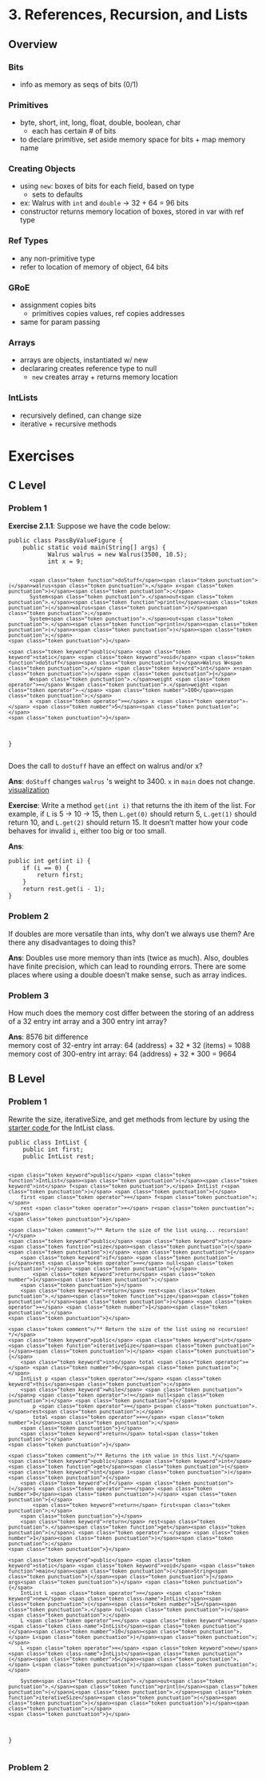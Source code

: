<h1 id="references-recursion-and-lists">3. References, Recursion, and Lists</h1>
<h2 id="overview">Overview</h2>
<h3 id="bits">Bits</h3>
<ul>
<li>info as memory as seqs of bits (0/1)</li>
</ul>
<h3 id="primitives">Primitives</h3>
<ul>
<li>byte, short, int, long, float, double, boolean, char
<ul>
<li>each has certain # of bits</li>
</ul>
</li>
<li>to declare primitive, set aside memory space for bits + map memory name</li>
</ul>
<h3 id="creating-objects">Creating Objects</h3>
<ul>
<li>using <code>new</code>: boxes of bits for each field, based on type
<ul>
<li>sets to defaults</li>
</ul>
</li>
<li>ex: Walrus with <code>int</code> and <code>double</code> -&gt; 32 + 64 = 96 bits</li>
<li>constructor returns memory location of boxes, stored in var with ref type</li>
</ul>
<h3 id="ref-types">Ref Types</h3>
<ul>
<li>any non-primitive type</li>
<li>refer to location of memory of object, 64 bits</li>
</ul>
<h3 id="groe">GRoE</h3>
<ul>
<li>assignment copies bits
<ul>
<li>primitives copies values, ref copies addresses</li>
</ul>
</li>
<li>same for param passing</li>
</ul>
<h3 id="arrays">Arrays</h3>
<ul>
<li>arrays are objects, instantiated w/ new</li>
<li>declararing creates reference type to null
<ul>
<li><code>new</code> creates array + returns memory location</li>
</ul>
</li>
</ul>
<h3 id="intlists">IntLists</h3>
<ul>
<li>recursively defined, can change size</li>
<li>iterative + recursive methods</li>
</ul>
<h1 id="exercises">Exercises</h1>
<h2 id="c-level">C Level</h2>
<h3 id="problem-1">Problem 1</h3>
<p><strong>Exercise 2.1.1</strong>: Suppose we have the code below:</p>
<pre class=" language-java"><code class="prism  language-java"><span class="token keyword">public</span> <span class="token keyword">class</span> <span class="token class-name">PassByValueFigure</span> <span class="token punctuation">{</span>
    <span class="token keyword">public</span> <span class="token keyword">static</span> <span class="token keyword">void</span> <span class="token function">main</span><span class="token punctuation">(</span>String<span class="token punctuation">[</span><span class="token punctuation">]</span> args<span class="token punctuation">)</span> <span class="token punctuation">{</span>
           Walrus walrus <span class="token operator">=</span> <span class="token keyword">new</span> <span class="token class-name">Walrus</span><span class="token punctuation">(</span><span class="token number">3500</span><span class="token punctuation">,</span> <span class="token number">10.5</span><span class="token punctuation">)</span><span class="token punctuation">;</span>
           <span class="token keyword">int</span> x <span class="token operator">=</span> <span class="token number">9</span><span class="token punctuation">;</span>

           <span class="token function">doStuff</span><span class="token punctuation">(</span>walrus<span class="token punctuation">,</span> x<span class="token punctuation">)</span><span class="token punctuation">;</span>
           System<span class="token punctuation">.</span>out<span class="token punctuation">.</span><span class="token function">println</span><span class="token punctuation">(</span>walrus<span class="token punctuation">)</span><span class="token punctuation">;</span>
           System<span class="token punctuation">.</span>out<span class="token punctuation">.</span><span class="token function">println</span><span class="token punctuation">(</span>x<span class="token punctuation">)</span><span class="token punctuation">;</span>
    <span class="token punctuation">}</span>

    <span class="token keyword">public</span> <span class="token keyword">static</span> <span class="token keyword">void</span> <span class="token function">doStuff</span><span class="token punctuation">(</span>Walrus W<span class="token punctuation">,</span> <span class="token keyword">int</span> x<span class="token punctuation">)</span> <span class="token punctuation">{</span>
           W<span class="token punctuation">.</span>weight <span class="token operator">=</span> W<span class="token punctuation">.</span>weight <span class="token operator">-</span> <span class="token number">100</span><span class="token punctuation">;</span>
           x <span class="token operator">=</span> x <span class="token operator">-</span> <span class="token number">5</span><span class="token punctuation">;</span>
    <span class="token punctuation">}</span>
<span class="token punctuation">}</span>
</code></pre>
<p>Does the call to  <code>doStuff</code>  have an effect on walrus and/or x?</p>
<p><strong>Ans</strong>: <code>doStuff</code> changes <code>walrus</code> 's weight to 3400. <code>x</code> in <code>main</code> does not change.<br>
<a href="https://cscircles.cemc.uwaterloo.ca//java_visualize/#mode=display">visualization</a></p>
<p><strong>Exercise</strong>: Write a method  <code>get(int i)</code>  that returns the ith item of the list. For example, if  <code>L</code>  is 5 -&gt; 10 -&gt; 15, then  <code>L.get(0)</code>  should return 5,  <code>L.get(1)</code>  should return 10, and  <code>L.get(2)</code>  should return 15. It doesn’t matter how your code behaves for invalid  <code>i</code>, either too big or too small.</p>
<p><strong>Ans</strong>:</p>
<pre class=" language-java"><code class="prism  language-java"><span class="token keyword">public</span> <span class="token keyword">int</span> <span class="token function">get</span><span class="token punctuation">(</span><span class="token keyword">int</span> i<span class="token punctuation">)</span> <span class="token punctuation">{</span>
	<span class="token keyword">if</span> <span class="token punctuation">(</span>i <span class="token operator">==</span> <span class="token number">0</span><span class="token punctuation">)</span> <span class="token punctuation">{</span>
		<span class="token keyword">return</span> first<span class="token punctuation">;</span>
	<span class="token punctuation">}</span>
	<span class="token keyword">return</span> rest<span class="token punctuation">.</span><span class="token function">get</span><span class="token punctuation">(</span>i <span class="token operator">-</span> <span class="token number">1</span><span class="token punctuation">)</span><span class="token punctuation">;</span>
<span class="token punctuation">}</span>
</code></pre>
<h3 id="problem-2">Problem 2</h3>
<p>If doubles are more versatile than ints, why don’t we always use them? Are there any disadvantages to doing this?</p>
<p><strong>Ans</strong>: Doubles use more memory than ints (twice as much). Also, doubles have finite precision, which can lead to rounding errors. There are some places where using a double doesn’t make sense, such as array indices.</p>
<h3 id="problem-3">Problem 3</h3>
<p>How much does the memory cost differ between the storing of an address of a 32 entry int array and a 300 entry int array?</p>
<p><strong>Ans</strong>: 8576 bit difference<br>
memory cost of 32-entry int array: 64 (address) + 32 * 32 (items) = 1088<br>
memory cost of 300-entry int array: 64 (address) + 32 * 300 = 9664</p>
<h2 id="b-level">B Level</h2>
<h3 id="problem-1-1">Problem 1</h3>
<p>Rewrite the size, iterativeSize, and get methods from lecture by using the <a href="https://github.com/Berkeley-CS61B/lectureCode-sp18/blob/master/exercises/lists1/IntList.java">starter code </a> for the IntList class.</p>
<pre class=" language-java"><code class="prism  language-java"><span class="token keyword">public</span> <span class="token keyword">class</span> <span class="token class-name">IntList</span> <span class="token punctuation">{</span>
	<span class="token keyword">public</span> <span class="token keyword">int</span> first<span class="token punctuation">;</span>
	<span class="token keyword">public</span> IntList rest<span class="token punctuation">;</span>

	<span class="token keyword">public</span> <span class="token function">IntList</span><span class="token punctuation">(</span><span class="token keyword">int</span> f<span class="token punctuation">,</span> IntList r<span class="token punctuation">)</span> <span class="token punctuation">{</span>
		first <span class="token operator">=</span> f<span class="token punctuation">;</span>
		rest <span class="token operator">=</span> r<span class="token punctuation">;</span>
	<span class="token punctuation">}</span>

	<span class="token comment">/** Return the size of the list using... recursion! */</span>
	<span class="token keyword">public</span> <span class="token keyword">int</span> <span class="token function">size</span><span class="token punctuation">(</span><span class="token punctuation">)</span> <span class="token punctuation">{</span>
		<span class="token keyword">if</span> <span class="token punctuation">(</span>rest <span class="token operator">==</span> null<span class="token punctuation">)</span> <span class="token punctuation">{</span>
			<span class="token keyword">return</span> <span class="token number">1</span><span class="token punctuation">;</span>
		<span class="token punctuation">}</span>
		<span class="token keyword">return</span> rest<span class="token punctuation">.</span><span class="token function">size</span><span class="token punctuation">(</span><span class="token punctuation">)</span> <span class="token operator">+</span> <span class="token number">1</span><span class="token punctuation">;</span>
	<span class="token punctuation">}</span>

	<span class="token comment">/** Return the size of the list using no recursion! */</span>
	<span class="token keyword">public</span> <span class="token keyword">int</span> <span class="token function">iterativeSize</span><span class="token punctuation">(</span><span class="token punctuation">)</span> <span class="token punctuation">{</span>
		<span class="token keyword">int</span> total <span class="token operator">=</span> <span class="token number">0</span><span class="token punctuation">;</span>
		IntList p <span class="token operator">=</span> <span class="token keyword">this</span><span class="token punctuation">;</span>
		<span class="token keyword">while</span> <span class="token punctuation">(</span>p <span class="token operator">!=</span> null<span class="token punctuation">)</span> <span class="token punctuation">{</span>
			p <span class="token operator">=</span> p<span class="token punctuation">.</span>rest<span class="token punctuation">;</span>
			total <span class="token operator">+=</span> <span class="token number">1</span><span class="token punctuation">;</span>
		<span class="token punctuation">}</span>
		<span class="token keyword">return</span> total<span class="token punctuation">;</span>
	<span class="token punctuation">}</span>

	<span class="token comment">/** Returns the ith value in this list.*/</span>
	<span class="token keyword">public</span> <span class="token keyword">int</span> <span class="token function">get</span><span class="token punctuation">(</span><span class="token keyword">int</span> i<span class="token punctuation">)</span> <span class="token punctuation">{</span>
		<span class="token keyword">if</span> <span class="token punctuation">(</span>i <span class="token operator">==</span> <span class="token number">0</span><span class="token punctuation">)</span> <span class="token punctuation">{</span>
			<span class="token keyword">return</span> first<span class="token punctuation">;</span>
		<span class="token punctuation">}</span>
		<span class="token keyword">return</span> rest<span class="token punctuation">.</span><span class="token function">get</span><span class="token punctuation">(</span>i <span class="token operator">-</span> <span class="token number">1</span><span class="token punctuation">)</span><span class="token punctuation">;</span>
	<span class="token punctuation">}</span>

	<span class="token keyword">public</span> <span class="token keyword">static</span> <span class="token keyword">void</span> <span class="token function">main</span><span class="token punctuation">(</span>String<span class="token punctuation">[</span><span class="token punctuation">]</span> args<span class="token punctuation">)</span> <span class="token punctuation">{</span>
		IntList L <span class="token operator">=</span> <span class="token keyword">new</span> <span class="token class-name">IntList</span><span class="token punctuation">(</span><span class="token number">15</span><span class="token punctuation">,</span> null<span class="token punctuation">)</span><span class="token punctuation">;</span>
		L <span class="token operator">=</span> <span class="token keyword">new</span> <span class="token class-name">IntList</span><span class="token punctuation">(</span><span class="token number">10</span><span class="token punctuation">,</span> L<span class="token punctuation">)</span><span class="token punctuation">;</span>
		L <span class="token operator">=</span> <span class="token keyword">new</span> <span class="token class-name">IntList</span><span class="token punctuation">(</span><span class="token number">5</span><span class="token punctuation">,</span> L<span class="token punctuation">)</span><span class="token punctuation">;</span>

		System<span class="token punctuation">.</span>out<span class="token punctuation">.</span><span class="token function">println</span><span class="token punctuation">(</span>L<span class="token punctuation">.</span><span class="token function">iterativeSize</span><span class="token punctuation">(</span><span class="token punctuation">)</span><span class="token punctuation">)</span><span class="token punctuation">;</span>
	<span class="token punctuation">}</span>
<span class="token punctuation">}</span> 
</code></pre>
<h3 id="problem-2-1">Problem 2</h3>

